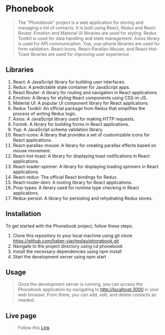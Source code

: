 # Phonebook

> The "Phonebook" project is a web application for storing and managing a list
> of contacts. It is built using React, Redux and React Router. Emotion and
> Material UI libraries are used for styling. Redux Toolkit is used for data
> handling and state management. Axios library is used for API communication.
> Yup, yup-phone libraries are used for form validation. React-Icons,
> React-Parallax-Mouse, and React-Hot-Toast libraries are used for improving
> user experience.

## Libraries

1. React: A JavaScript library for building user interfaces.
2. Redux: A predictable state container for JavaScript apps.
3. React Router: A library for routing and navigation in React applications
4. Emotion: A library for styling React components using CSS-in-JS.
5. Material UI: A popular UI component library for React applications.
6. Redux Toolkit: An official package from Redux that simplifies the process of
   writing Redux logic.
7. Axios: A JavaScript library used for making HTTP requests.
8. Formik: A library for building forms in React applications.
9. Yup: A JavaScript schema validation library.
10. React-icons: A library that provides a set of customizable icons for React
    applications.
11. React-parallax-mouse: A library for creating parallax effects based on mouse
    movement.
12. React-hot-toast: A library for displaying toast notifications in React
    applications.
13. React-loader-spinner: A library for displaying loading spinners in React
    applications.
14. React-redux: The official React bindings for Redux.
15. React-router-dom: A routing library for React applications.
16. Prop-types: A library used for runtime type checking in React applications.
17. Redux-persist: A library for persisting and rehydrating Redux stores.

## Installation

To get started with the Phonebook project, follow these steps:

1. Clone this repository to your local machine using git clone
   https://github.com/haber-viacheslav/phonebook.git
2. Navigate to the project directory using cd phonebook
3. Install the necessary dependencies using npm install
4. Start the development server using npm start

## Usage

> Once the development server is running, you can access the Phonebook
> application by navigating to [http://localhost:3000](http://localhost:3000) in
> your web browser. From there, you can add, edit, and delete contacts as
> needed.

## Live page

> Follow this [Link](https://haber-viacheslav.github.io/phonebook/)
